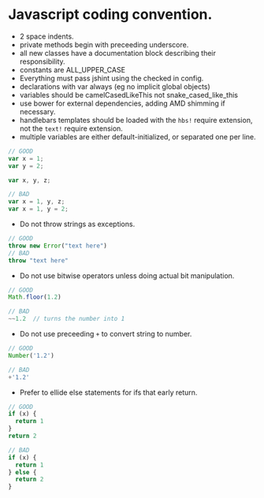 # Javascript coding convention.

- 2 space indents.
- private methods begin with preceeding underscore.
- all new classes have a documentation block describing their responsibility.
- constants are ALL_UPPER_CASE
- Everything must pass jshint using the checked in config.
- declarations with var always (eg no implicit global objects)
- variables should be camelCasedLikeThis not snake_cased_like_this
- use bower for external dependencies, adding AMD shimming if necessary.
- handlebars templates should be loaded with the `hbs!` require extension, not the `text!` require extension.
- multiple variables are either default-initialized, or separated one per line.

```js
// GOOD
var x = 1;
var y = 2;

var x, y, z;

// BAD
var x = 1, y, z;
var x = 1, y = 2;
```

- Do not throw strings as exceptions.

```js
// GOOD
throw new Error("text here")
// BAD
throw "text here"
```
- Do not use bitwise operators unless doing actual bit manipulation.

```js
// GOOD
Math.floor(1.2)

// BAD
~~1.2  // turns the number into 1
```

- Do not use preceeding `+` to convert string to number.
```js
// GOOD
Number('1.2')

// BAD
+'1.2'
```

- Prefer to ellide else statements for ifs that early return.

```js
// GOOD
if (x) {
  return 1
}
return 2

// BAD
if (x) {
  return 1
} else {
  return 2
}
```
